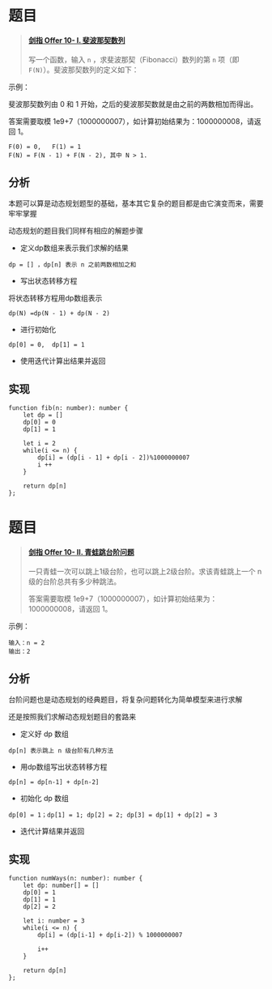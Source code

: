 # 题目

>#### [剑指 Offer 10- I. 斐波那契数列](https://leetcode.cn/problems/fei-bo-na-qi-shu-lie-lcof/)
>
>写一个函数，输入 `n` ，求斐波那契（Fibonacci）数列的第 `n` 项（即 `F(N)`）。斐波那契数列的定义如下：

示例：

斐波那契数列由 0 和 1 开始，之后的斐波那契数就是由之前的两数相加而得出。

答案需要取模 1e9+7（1000000007），如计算初始结果为：1000000008，请返回 1。

```
F(0) = 0,   F(1) = 1
F(N) = F(N - 1) + F(N - 2), 其中 N > 1.
```

## 分析

本题可以算是动态规划题型的基础，基本其它复杂的题目都是由它演变而来，需要牢牢掌握

动态规划的题目我们同样有相应的解题步骤

- 定义dp数组来表示我们求解的结果

`dp = [] ，dp[n] 表示 n 之前两数相加之和`

- 写出状态转移方程

将状态转移方程用dp数组表示

`dp(N) =dp(N - 1) + dp(N - 2)`

- 进行初始化

`dp[0] = 0,  dp[1] = 1`

- 使用迭代计算出结果并返回

## 实现

```
function fib(n: number): number {
    let dp = []
    dp[0] = 0
    dp[1] = 1

    let i = 2
    while(i <= n) {
        dp[i] = (dp[i - 1] + dp[i - 2])%1000000007
        i ++
    }

    return dp[n]
};
```

# 题目

>#### [剑指 Offer 10- II. 青蛙跳台阶问题](https://leetcode.cn/problems/qing-wa-tiao-tai-jie-wen-ti-lcof/)
>
>一只青蛙一次可以跳上1级台阶，也可以跳上2级台阶。求该青蛙跳上一个 n 级的台阶总共有多少种跳法。
>
>答案需要取模 1e9+7（1000000007），如计算初始结果为：1000000008，请返回 1。
>

示例：

```
输入：n = 2
输出：2
```

## 分析

台阶问题也是动态规划的经典题目，将复杂问题转化为简单模型来进行求解

还是按照我们求解动态规划题目的套路来

- 定义好 dp 数组

`dp[n] 表示跳上 n 级台阶有几种方法`

- 用dp数组写出状态转移方程

`dp[n] = dp[n-1] + dp[n-2]`

-  初始化 dp 数组

`dp[0] = 1；dp[1] = 1; dp[2] = 2; dp[3] = dp[1] + dp[2] = 3 `

- 迭代计算结果并返回

## 实现

```
function numWays(n: number): number {
    let dp: number[] = []
    dp[0] = 1
    dp[1] = 1
    dp[2] = 2

    let i: number = 3
    while(i <= n) {
        dp[i] = (dp[i-1] + dp[i-2]) % 1000000007
        
        i++
    }

    return dp[n]
};
```



